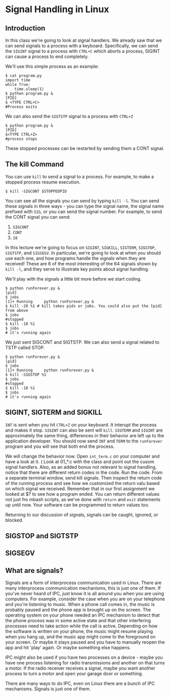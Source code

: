 # Signal Handling in Linux

## Introduction
In this class we're going to look at signal handlers.
We already saw that we can send signals to a process with a 
keyboard. Specifically, we can send the `SIGINT` signal to a process
with `CTRL+C` which aborts a process, SIGINT can cause a process
to end completely.

We'll use this simple process as an example:
```
$ cat program.py
import time
while True:
    time.sleep(1)
$ python program.py &
[PID]
$ <TYPE CTRL+C>
#Process exits
```

We can also send the `SIGTSTP` signal to a process with `CTRL+Z`

```
$ python program.py &
[PID]
$<TYPE CTRL+Z>
#process stops
```

These stopped processes can be restarted by sending them a CONT signal.

## The kill Command
You can use `kill` to send a signal to a process. For example, to make
a stopped process resume execution.

```
$ kill -SIGCONT $STOPPEDPID
```

You can see all the signals you can send by typing `kill -l`. You can send these signals in three ways - you can type the signal name, the signal name prefixed with `SIG`, or you can send the signal number. 
For example, to send the CONT signal you can send:

1. `SIGCONT`
2. `CONT`
3. `18`

In this lecture we're going to focus on `SIGINT`, `SIGKILL`, `SIGTERM`, `SIGSTOP`, `SIGTSTP`, and `SIGSEGV`. In particular, we're going to look at when you should use each one, and 
how programs handle the signals when they are received! These are 6 of the most interesting of the 64 signals shown by `kill -l`, and they serve to illustrate key points about signal handling.

We'll play with the signals a little bit more before we start coding.

```
$ python runForever.py &
[pid]
$ jobs
[1]+ Running     python runForever.py &
$ kill -20 %1 # kill takes pids or jobs. You could also put the [pid] from above
$ jobs
#stopped
$ kill -18 %1
$ jobs
# it's running again
```

We just sent SIGCONT and SIGTSTP. We can also send a signal related to TSTP called STOP.

```
$ python runForever.py &
[pid]
$ jobs
[1]+ Running     python runForever.py &
$ kill -SIGSTOP %1 
$ jobs
#stopped
$ kill -18 %1
$ jobs
# it's running again
```

## SIGINT, SIGTERM and SIGKILL
`INT` is sent when you hit `CTRL+Z` on your keyboard. It interupt the process and makes it stop. `SIGINT` can also be sent will `kill`. `SIGTERM` and `SIGINT` are approximately the same thing, differences in their behavior are left up to the application developer. You should now send `INT` and `TERM` to the `runForever` program and you will see that both end the process. 

We will change the behavior now. Open `int_term.c` on your computer and have a look at it. ( Look at 01_*.c with the class and point out the cusom signal handlers. Also, as an added bonus not relevant to signal handling, notice that there are different return codes in the code. Run the code. From a separate terminal window, send kill signals. Then inspect the return code of the running process and see how we customized the return valu based on which signal we received. Remember that in our first assignment we looked at $? to see how a program ended. You can return different values not just fro mbash scripts, as we've done with `return` and `exit` statements up until now. Your software can be programmed to return values too.

Returning to our discussion of signals, signals can be caught,  ignored, or blocked.

## SIGSTOP and SIGTSTP

## SIGSEGV

## What are signals?
Signals are a form of interprocess communication used in Linux. There are many interprocess communication mechanisms, this is just one of them. If you've never heard of IPC, just know it is all around you when you are using computers. For example, consider the case when you are on your telephone and you're listening to music. When a phone call comes in, the music is probably paused and the phone app is brought up on the screen. The operating system on your phone needed an IPC mechanism to detect that the phone process was in some active state and that other interfering processes need to take action while the call is active. Depending on how the software is written on your phone, the music might resume playing when you hang up, and the music app might come to the foreground on your screen. Or maybe it stays paused and you have to manually reopen the app and hit 'play' again. Or maybe something else happens.

IPC might also be used if you have two processes on a device - maybe you have one process listening for radio transmissions and another on that turns a motor. If the radio receiver receives a signal, maybe you want another process to turn a motor and open your garage door or something.

There are many ways to do IPC, even on Linux there are a bunch of IPC mechanisms. Signals is just one of them.
